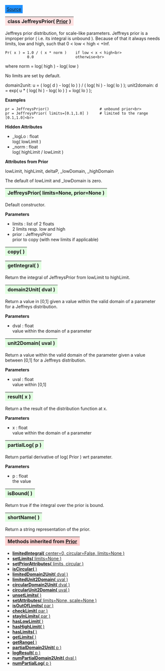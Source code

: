 ---
---

<div class="button">
  <span style="background-color: DodgerBlue; color: White;  border:5px solid DodgerBlue">
<a href=https://github.com/dokester/BayesicFitting/blob/master/BayesicFitting/source/JeffreysPrior.py target=_blank>Source</a></span></div>

<a name="JeffreysPrior"></a>
<table><thead style="background-color:#FFE0E0; width:100%"><tr><th style="text-align:left">
<strong>class JeffreysPrior(</strong> <a href="./Prior.html">Prior</a> )
</th></tr></thead></table>
<p>

Jeffreys prior distribution, for scale-like parameters.
Jeffreys prior is a improper prior ( i.e. its integral is unbound ).
Because of that it always needs limits, low and high, such that
0 < low < high < +Inf.

    Pr( x ) = 1.0 / ( x * norm )    if low < x < high<br>
              0.0                   otherwise<br>

where norm = log( high ) - log( low )

No limits are set by default.

domain2unit: u = ( log( d ) - log( lo ) ) / ( log( hi ) - log( lo ) );
unit2domain: d = exp( u * ( log( hi ) - log( lo ) ) + log( lo ) );

<b>Examples</b>

    pr = JeffreysPrior()                       # unbound prior<br>
    pr = JeffreysPrior( limits=[0.1,1.0] )     # limited to the range [0.1,1.0]<br>


<b>Hidden Attributes</b>

* _logLo  :  float<br>
    log( lowLimit )<br>
* _norm  :  float<br>
    log( highLimit / lowLimit )<br>

<b>Attributes from Prior</b>

lowLimit, highLimit, deltaP, _lowDomain, _highDomain

The default of lowLimit and _lowDomain is zero.


<a name="JeffreysPrior"></a>
<table><thead style="background-color:#E0FFE0; width:100%"><tr><th style="text-align:left">
<strong>JeffreysPrior(</strong> limits=None, prior=None )
</th></tr></thead></table>
<p>

Default constructor.

<b>Parameters</b>

* limits  :  list of 2 floats<br>
    2 limits resp. low and high<br>
* prior  :  JeffreysPrior<br>
    prior to copy (with new limits if applicable)

<a name="copy"></a>
<table><thead style="background-color:#E0FFE0; width:100%"><tr><th style="text-align:left">
<strong>copy(</strong> )
</th></tr></thead></table>
<p>
<a name="getIntegral"></a>
<table><thead style="background-color:#E0FFE0; width:100%"><tr><th style="text-align:left">
<strong>getIntegral(</strong> ) 
</th></tr></thead></table>
<p>

Return the integral of JeffreysPrior from lowLimit to highLimit.

<a name="domain2Unit"></a>
<table><thead style="background-color:#E0FFE0; width:100%"><tr><th style="text-align:left">
<strong>domain2Unit(</strong> dval )
</th></tr></thead></table>
<p>

Return a value in [0,1] given a value within the valid domain of
a parameter for a Jeffreys distribution.

<b>Parameters</b>

* dval  :  float<br>
    value within the domain of a parameter<br>


<a name="unit2Domain"></a>
<table><thead style="background-color:#E0FFE0; width:100%"><tr><th style="text-align:left">
<strong>unit2Domain(</strong> uval )
</th></tr></thead></table>
<p>

Return a value within the valid domain of the parameter given a value
between [0,1] for a Jeffreys distribution.

<b>Parameters</b>

* uval  :  float<br>
    value within [0,1]<br>


<a name="result"></a>
<table><thead style="background-color:#E0FFE0; width:100%"><tr><th style="text-align:left">
<strong>result(</strong> x )
</th></tr></thead></table>
<p>

Return a the result of the distribution function at x.

<b>Parameters</b>

* x  :  float<br>
    value within the domain of a parameter<br>


<a name="partialLog"></a>
<table><thead style="background-color:#E0FFE0; width:100%"><tr><th style="text-align:left">
<strong>partialLog(</strong> p )
</th></tr></thead></table>
<p>

Return partial derivative of log( Prior ) wrt parameter.

<b>Parameters</b>

* p  :  float<br>
    the value<br>


<a name="isBound"></a>
<table><thead style="background-color:#E0FFE0; width:100%"><tr><th style="text-align:left">
<strong>isBound(</strong> )
</th></tr></thead></table>
<p>
Return true if the integral over the prior is bound. 

<a name="shortName"></a>
<table><thead style="background-color:#E0FFE0; width:100%"><tr><th style="text-align:left">
<strong>shortName(</strong> )
</th></tr></thead></table>
<p>
Return a string representation of the prior. 

<table><thead style="background-color:#FFD0D0; width:100%"><tr><th style="text-align:left">
<strong>Methods inherited from</strong> <a href="./Prior.html">Prior</a></th></tr></thead></table>


* [<strong>limitedIntegral(</strong> center=0, circular=False, limits=None ) ](./Prior.md#limitedIntegral)
* [<strong>setLimits(</strong> limits=None )](./Prior.md#setLimits)
* [<strong>setPriorAttributes(</strong> limits, circular ) ](./Prior.md#setPriorAttributes)
* [<strong>isCircular(</strong> ) ](./Prior.md#isCircular)
* [<strong>limitedDomain2Unit(</strong> dval ) ](./Prior.md#limitedDomain2Unit)
* [<strong>limitedUnit2Domain(</strong> uval ) ](./Prior.md#limitedUnit2Domain)
* [<strong>circularDomain2Unit(</strong> dval ) ](./Prior.md#circularDomain2Unit)
* [<strong>circularUnit2Domain(</strong> uval ) ](./Prior.md#circularUnit2Domain)
* [<strong>unsetLimits(</strong> )](./Prior.md#unsetLimits)
* [<strong>setAttributes(</strong> limits=None, scale=None ) ](./Prior.md#setAttributes)
* [<strong>isOutOfLimits(</strong> par )](./Prior.md#isOutOfLimits)
* [<strong>checkLimit(</strong> par )](./Prior.md#checkLimit)
* [<strong>stayInLimits(</strong> par )](./Prior.md#stayInLimits)
* [<strong>hasLowLimit(</strong> )](./Prior.md#hasLowLimit)
* [<strong>hasHighLimit(</strong> )](./Prior.md#hasHighLimit)
* [<strong>hasLimits(</strong> )](./Prior.md#hasLimits)
* [<strong>getLimits(</strong> )](./Prior.md#getLimits)
* [<strong>getRange(</strong> )](./Prior.md#getRange)
* [<strong>partialDomain2Unit(</strong> p )](./Prior.md#partialDomain2Unit)
* [<strong>logResult(</strong> p ) ](./Prior.md#logResult)
* [<strong>numPartialDomain2Unit(</strong> dval )](./Prior.md#numPartialDomain2Unit)
* [<strong>numPartialLog(</strong> p )](./Prior.md#numPartialLog)
